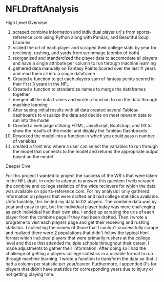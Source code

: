 # NFLDraftAnalysis

High Level Overview
1) scraped combine information and individual player url's from sports-reference.com using Python along with Pandas, and Beautiful Soup Libraries
2) visited the url of each player and scraped their college stats by year for receiving, rushing, and yards from scrimmage (combo of both)
3) reorganized and standardized the player data to accomodate all players and have a single attribute per column to run through machine learning
4) gathered data manually on Fantasy Points Scored over the last 11 years and read them all into a single dataframe
5) Created a function to get each players sum of fantasy points scored in their first 3 years in the NFL
6) Created a function to standardize names to merge the dataframes together
7) merged all the data frames and wrote a function to run the data through machine learning
8) After seeing initial results with all data created several Tableau dashboards to visualize the data and decide on most relevant data to run into the model
9) Created a web page utilizing HTML, JavaScript, Bootstrap, and D3 to show the results of the model and display the Tableau Dashboards
10) Reworked the model into a function in which you could pass n number of variables
11) created a front end where a user can select the variables to run through the model that connects to the model and returns the appropriate output based on the model


Deeper Dive

  For this project I wanted to project the success of the WR's that were taken in the NFL draft.  In order to attempt to answer this question I web scraped the combine and college statistics of the wide recievers for which the data was available on sports-reference.com. For my analysis I only gathered information on players that were drafted and had college statistics available.  Unfortunately, this limited my data to D2 players. The combine data was by year and easy to get, but the individual player today was more challenging as each individual had their own site.  I ended up scraping the urls of each player from the combine page if they had been drafted.  Then I wrote a programe to visit each players page and get their receiving and rushing statistics.  I collecting the names of those that I couldn't successfully scrape and realized there were 2 populations that didn't follow the typical html format which included players that were primarily rushers at the college level and those that attended multiple schools throughout their career.  I made adjustments to gather their information.  After doing so I had the challenge of getting a players college statistics in a useable format to run through machine learning.  I wrote a function to transform the data so that it had a column per statistic per year/career. Furthermore, I appended  0's for players that didn't have statistics for corresponding years due to injury or not getting playing time.  
